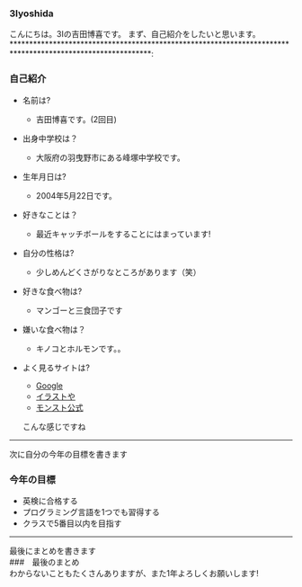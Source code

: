 ### 3Iyoshida
こんにちは。3Iの吉田博喜です。
まず、自己紹介をしたいと思います。
***********************************************************************************************************:
### 自己紹介
+ 名前は?
  + 吉田博喜です。(2回目)
+ 出身中学校は？
  + 大阪府の羽曳野市にある峰塚中学校です。
+ 生年月日は?
  + 2004年5月22日です。
+ 好きなことは？
  + 最近キャッチボールをすることにはまっています!
+ 自分の性格は?
  + 少しめんどくさがりなところがあります（笑）
+ 好きな食べ物は?
  + マンゴーと三食団子です
+ 嫌いな食べ物は？
  + キノコとホルモンです。。
+ よく見るサイトは?
  + [Google](https://www.google.co.jp/)
  + [イラストや](https://www.irasutoya.com/)
  + [モンスト公式](https://www.monster-strike.com/)  
  
  
  こんな感じですね
********************************************************************************************************************
次に自分の今年の目標を書きます
### 今年の目標
 + 英検に合格する
 + プログラミング言語を1つでも習得する
 + クラスで5番目以内を目指す
 ********************************************************************************************************************
 最後にまとめを書きます  
 ###　最後のまとめ  
 わからないこともたくさんありますが、また1年よろしくお願いします!




